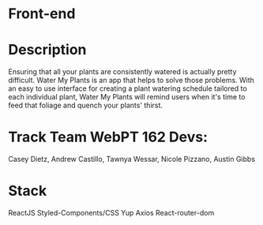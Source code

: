 # Front-end

# Description
Ensuring that all your plants are consistently watered is actually pretty difficult. Water My Plants is an app that helps to solve those problems. 
With an easy to use interface for creating a plant watering schedule tailored to each individual plant, Water My Plants will remind users when it's time to feed that foliage and quench your plants' thirst.

# Track Team WebPT 162 Devs:
Casey Dietz, Andrew Castillo, Tawnya Wessar, Nicole Pizzano, Austin Gibbs

# Stack
ReactJS 
Styled-Components/CSS
Yup
Axios
React-router-dom

